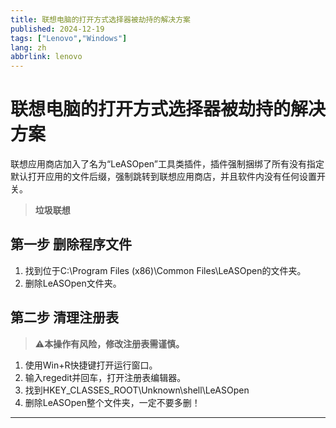 ```yaml
---
title: 联想电脑的打开方式选择器被劫持的解决方案
published: 2024-12-19
tags: ["Lenovo","Windows"]
lang: zh
abbrlink: lenovo
---
```


# 联想电脑的打开方式选择器被劫持的解决方案

联想应用商店加入了名为“LeASOpen”工具类插件，插件强制捆绑了所有没有指定默认打开应用的文件后缀，强制跳转到联想应用商店，并且软件内没有任何设置开关。

> **垃圾联想**

## 第一步 删除程序文件

1. 找到位于C:\Program Files (x86)\Common Files\LeASOpen的文件夹。
2. 删除LeASOpen文件夹。

## 第二步 清理注册表

> ⚠️**本操作有风险，修改注册表需谨慎。**

1. 使用Win+R快捷键打开运行窗口。
2. 输入regedit并回车，打开注册表编辑器。
3. 找到HKEY_CLASSES_ROOT\Unknown\shell\LeASOpen
4. 删除LeASOpen整个文件夹，一定不要多删！

---
